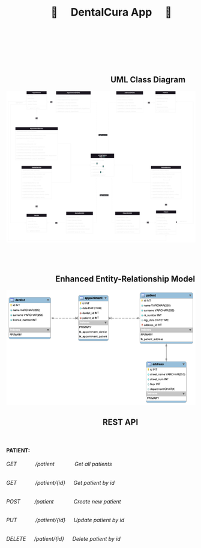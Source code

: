 # &emsp;&emsp;&emsp;&emsp; :hospital: &emsp;DentalCura App &emsp;:hospital:
<br/><br/><br/><br/><br/><br/>


## &emsp;&emsp;&emsp;&emsp;&emsp;&emsp;&emsp;&emsp;&emsp;&emsp;&emsp;&emsp;&emsp; UML Class Diagram
![UML](uml.drawio.png)
<br/><br/><br/><br/>

## &emsp;&emsp;&emsp;&emsp;&emsp;&emsp; Enhanced Entity-Relationship Model
![Enhanced entity-relationship model](eer_diagram.png)



## &emsp;&emsp;&emsp;&emsp;&emsp;&emsp;&emsp;&emsp;&emsp;&emsp;&emsp;&emsp; REST API
<br/>

#### PATIENT:
###### GET $~~~~~~$ &emsp; /patient $~~~~~~~$ &emsp; Get all patients
###### GET $~~~~~~$ &emsp; /patient/{id} &emsp; Get patient by id
###### POST $~~~$ &emsp; /patient $~~~~~~~$ &emsp; Create new patient
###### PUT $~~~~~~$ &emsp; /patient/{id} &emsp; Update patient by id
###### DELETE &emsp; /patient/{id} &emsp; Delete patient by id